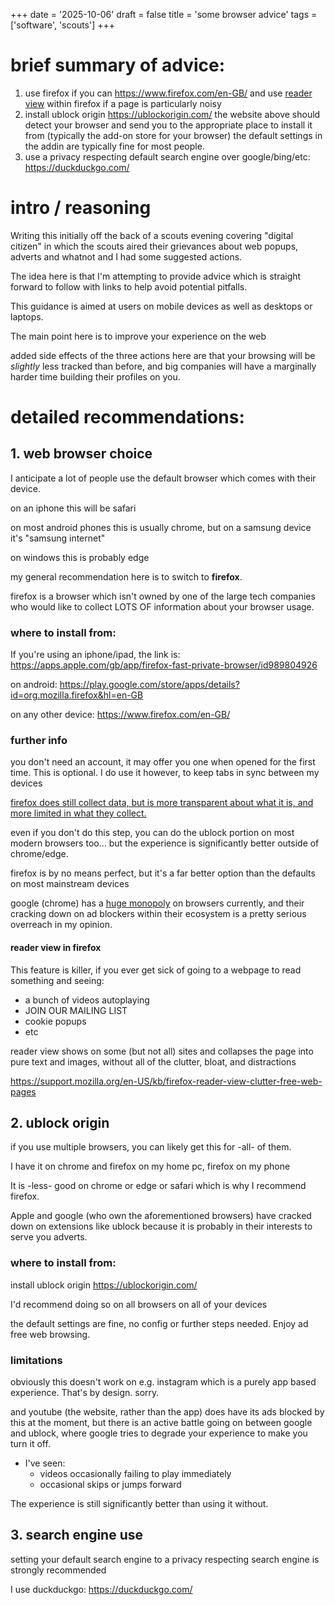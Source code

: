 +++
date = '2025-10-06'
draft = false
title = 'some browser advice'
tags = ['software', 'scouts']
+++

# brief summary of advice:
1. use firefox if you can https://www.firefox.com/en-GB/
	and use [reader view](https://support.mozilla.org/en-US/kb/firefox-reader-view-clutter-free-web-pages) within firefox if a page is particularly noisy
2. install ublock origin https://ublockorigin.com/ 
	the website above should detect your browser and send you to the appropriate place to install it from (typically the add-on store for your browser)
	the default settings in the addin are typically fine for most people. 
3. use a privacy respecting default search engine over google/bing/etc:  https://duckduckgo.com/
# intro / reasoning
Writing this initially off the back of a scouts evening covering "digital citizen" in which the scouts aired their grievances about web popups, adverts and whatnot and I had some suggested actions. 

The idea here is that I'm attempting to provide advice which is straight forward to follow with links to help avoid potential pitfalls. 

This guidance is aimed at users on mobile devices as well as desktops or laptops.

The main point here is to improve your experience on the web

added side effects of the three actions here are that your browsing will be *slightly* less tracked than before, and big companies will have a marginally harder time building their profiles on you. 

# detailed recommendations:
## 1. web browser choice 
I anticipate a lot of people use the default browser which comes with their device. 

on an iphone this will be safari

on most android phones this is usually chrome, but on a samsung device it's "samsung internet" 

on windows this is probably edge

my general recommendation here is to switch to **firefox**. 

firefox is a browser which isn't owned by one of the large tech companies who would like to collect LOTS OF information about your browser usage.

### where to install from:
If you're using an iphone/ipad, the link is: https://apps.apple.com/gb/app/firefox-fast-private-browser/id989804926

on android: https://play.google.com/store/apps/details?id=org.mozilla.firefox&hl=en-GB

on any other device: https://www.firefox.com/en-GB/

### further info
you don't need an account, it may offer you one when opened for the first time. This is optional. I do use it however, to keep tabs in sync between my devices

[firefox does still collect data, but is more transparent about what it is, and more limited in what they collect. ](https://support.mozilla.org/en-US/kb/manage-firefox-data-collection-privacy-settings)

even if you don't do this step, you can do the ublock portion on most modern browsers too... but the experience is significantly better outside of chrome/edge. 

firefox is by no means perfect, but it's a far better option than the defaults on most mainstream devices

google (chrome) has a [huge monopoly](https://radar.cloudflare.com/reports/browser-market-share-2025-q1) on browsers currently, and their cracking down on ad blockers within their ecosystem is a pretty serious overreach in my opinion. 

#### reader view in firefox
This feature is killer, if you ever get sick of going to a webpage to read something and seeing: 
- a bunch of videos autoplaying
- JOIN OUR MAILING LIST
- cookie popups
- etc

reader view shows on some (but not all) sites and collapses the page into pure text and images, without all of the clutter, bloat, and distractions

https://support.mozilla.org/en-US/kb/firefox-reader-view-clutter-free-web-pages

## 2. ublock origin
if you use multiple browsers, you can likely get this for -all- of them. 

I have it on chrome and firefox on my home pc, firefox on my phone

It is -less- good on chrome or edge or safari which is why I recommend firefox. 

Apple and google (who own the aforementioned browsers) have cracked down on extensions like ublock because it is probably in their interests to serve you adverts. 

### where to install from: 
install ublock origin https://ublockorigin.com/ 

I'd recommend doing so on all browsers on all of your devices

the default settings are fine, no config or further steps needed. Enjoy ad free web browsing. 

### limitations
obviously this doesn't work on e.g. instagram which is a purely app based experience. That's by design. sorry. 

and youtube (the website, rather than the app) does have its ads blocked by this at the moment, but there is an active battle going on between google and ublock, where google tries to degrade your experience to make you turn it off. 

- I've seen:
	- videos occasionally failing to play immediately
	- occasional skips or jumps forward

The experience is still significantly better than using it without. 

## 3. search engine use
setting your default search engine to a privacy respecting search engine is strongly recommended

I use duckduckgo: https://duckduckgo.com/
